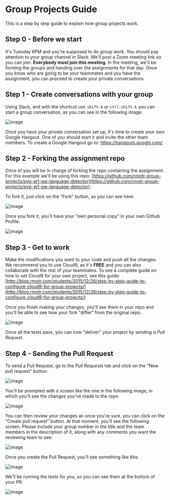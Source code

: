 # Group Projects Guide

This is a step by step guide to explain how group projects work.

## Step 0 - Before we start

It's Tuesday 6PM and you're supposed to do group work. You should pay attention to your group channel in Slack. We'll post a Zoom meeting link so you can join. **Everybody must join this meeting**. In the meeting, we'll be forming the groups and handing over the assignments for that day. Once you know who are going to be your teammates and you have the assignment, you can proceed to create your private conversations

## Step 1 - Create conversations with your group

Using Slack, and with the shortcut `cmd-shift-k` or `ctrl-shift-k` you can start a group conversation, as you can see in the following image:

![image](https://cloud.githubusercontent.com/assets/872296/15336651/eefbe5ec-1c4d-11e6-8af6-22234a7c6435.png)

Once you have your private conversation set up, it's time to create your own Google Hangout. One of you should start it and invite the other team members. To create a Google Hangout go to: https://hangouts.google.com/

## Step 2 - Forking the assignment repo

Once of you will be in charge of forking the repo containing the assignment. For this example we'll be using this repo: [https://github.com/rmotr-group-projects/pyp-w1-gw-language-detector](https://github.com/rmotr-group-projects/pyp-w1-gw-language-detector).

To fork it, just click on the "Fork" button, as you can see here:

![image](https://cloud.githubusercontent.com/assets/872296/15336757/6f58e62c-1c4e-11e6-83ed-5139fdff6e04.png)

Once you fork it, you'll have your "own personal copy" in your own Github Profile:

![image](https://cloud.githubusercontent.com/assets/872296/15336779/96d1c002-1c4e-11e6-9a39-eb6c0ff5e20d.png)

## Step 3 - Get to work

Make the modifications you want to your code and push all the changes. We recommend you to use Cloud9, as it's **FREE** and you can also collaborate with the rest of your teammates. To see a complete guide on how to set Cloud9 for your own project, see this guide: [http://blog.rmotr.com/students/2015/12/26/step-by-step-guide-to-configure-cloud9-for-group-projects/](http://blog.rmotr.com/students/2015/12/26/step-by-step-guide-to-configure-cloud9-for-group-projects/)

Once you finish making your changes, you'll see them in your repo and you'll be able to see how your fork "differ" from the original repo:

![image](https://cloud.githubusercontent.com/assets/872296/15336894/258afb60-1c4f-11e6-9bb8-26d4c79150f0.png)

Once all the tests pass, you can now "deliver" your project by _sending a Pull Request_.

## Step 4 - Sending the Pull Request

To send a Pull Request, go to the _Pull Requests_ tab and click on the "New pull request" button:

![image](https://cloud.githubusercontent.com/assets/872296/15336936/69dcb24a-1c4f-11e6-8685-e70d71a2aff0.png)

You'll be prompted with a screen like the one in the following image, in which you'll see the changes you've made to the repo:

![image](https://cloud.githubusercontent.com/assets/872296/15336971/8c6b939e-1c4f-11e6-8023-147a468714f8.png)

You can then review your changes an once you're sure, you can click on the "Create pull request" button. At that moment, you'll see the following screen. Please include your group number in the title and the team members in the description of it, along with any comments you want the reviewing team to see:

![image](https://cloud.githubusercontent.com/assets/872296/15337112/6b2964f8-1c50-11e6-889b-20bfb57d5be9.png)

Once you create the Pull Request, you'll see something like this:

![image](https://cloud.githubusercontent.com/assets/872296/15337136/9212839c-1c50-11e6-9762-a05a5d542e3c.png)

We'll be running the tests for you, so you can see them at the bottom of your PR:

![image](https://cloud.githubusercontent.com/assets/872296/15337162/b338c9e6-1c50-11e6-9d14-afb4ca60746e.png)
